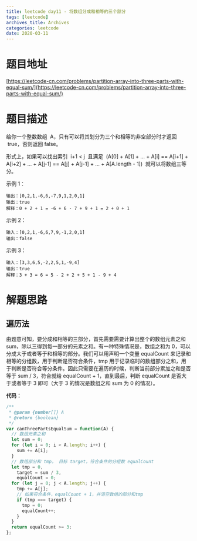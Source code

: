```yaml
---
title: leetcode day11 - 将数组分成和相等的三个部分
tags: [leetcode]
archives_title: Archives
categories: leetcode
date: 2020-03-11
---
```


# 题目地址

[https://leetcode-cn.com/problems/partition-array-into-three-parts-with-equal-sum/](https://leetcode-cn.com/problems/partition-array-into-three-parts-with-equal-sum/)

# 题目描述

给你一个整数数组  A，只有可以将其划分为三个和相等的非空部分时才返回  true，否则返回 false。

形式上，如果可以找出索引  i+1 < j  且满足  (A[0] + A[1] + ... + A[i] == A[i+1] + A[i+2] + ... + A[j-1] == A[j] + A[j-1] + ... + A[A.length - 1])  就可以将数组三等分。

示例 1：

```
输出：[0,2,1,-6,6,-7,9,1,2,0,1]
输出：true
解释：0 + 2 + 1 = -6 + 6 - 7 + 9 + 1 = 2 + 0 + 1
```

示例 2：

```
输入：[0,2,1,-6,6,7,9,-1,2,0,1]
输出：false
```

示例 3：

```
输入：[3,3,6,5,-2,2,5,1,-9,4]
输出：true
解释：3 + 3 = 6 = 5 - 2 + 2 + 5 + 1 - 9 + 4
```

# 解题思路

## 遍历法

由题意可知，要分成和相等的三部分，首先需要需要计算出整个的数组元素之和 sum，除以三得到每一部分的元素之和。有一种特殊情况是，数组之和为 0，可以分成大于或者等于和相等的部分。我们可以用声明一个变量 equalCount 来记录和相等的分组数，用于判断是否符合条件，tmp 用于记录临时的数组部分之和，用于判断是否符合等分条件。因此只需要在遍历的时候，判断当前部分累加之和是否等于 sum / 3，符合就给 equalCount + 1，直到最后，判断 equalCount 是否大于或者等于 3 即可（大于 3 的情况是数组之和 sum 为 0 的情况）。

**代码：**
```javascript
/**
 * @param {number[]} A
 * @return {boolean}
 */
var canThreePartsEqualSum = function(A) {
  // 数组元素之和
  let sum = 0;
  for (let i = 0; i < A.length; i++) {
    sum += A[i];
  }
  // 数组部分和 tmp， 目标 target，符合条件的分组数 equalCount
  let tmp = 0,
    target = sum / 3,
    equalCount = 0;
  for (let j = 0; j < A.length; j++) {
    tmp += A[j];
    // 如果符合条件，equalCount + 1，并清空数组的部分和tmp
    if (tmp === target) {
      tmp = 0;
      equalCount++;
    }
  }
  return equalCount >= 3;
};
```
